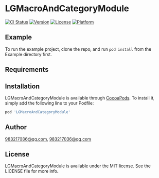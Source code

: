 # LGMacroAndCategoryModule

[![CI Status](https://img.shields.io/travis/983217036@qq.com/LGMacroAndCategoryModule.svg?style=flat)](https://travis-ci.org/983217036@qq.com/LGMacroAndCategoryModule)
[![Version](https://img.shields.io/cocoapods/v/LGMacroAndCategoryModule.svg?style=flat)](https://cocoapods.org/pods/LGMacroAndCategoryModule)
[![License](https://img.shields.io/cocoapods/l/LGMacroAndCategoryModule.svg?style=flat)](https://cocoapods.org/pods/LGMacroAndCategoryModule)
[![Platform](https://img.shields.io/cocoapods/p/LGMacroAndCategoryModule.svg?style=flat)](https://cocoapods.org/pods/LGMacroAndCategoryModule)

## Example

To run the example project, clone the repo, and run `pod install` from the Example directory first.

## Requirements

## Installation

LGMacroAndCategoryModule is available through [CocoaPods](https://cocoapods.org). To install
it, simply add the following line to your Podfile:

```ruby
pod 'LGMacroAndCategoryModule'
```

## Author

983217036@qq.com, 983217036@qq.com

## License

LGMacroAndCategoryModule is available under the MIT license. See the LICENSE file for more info.
